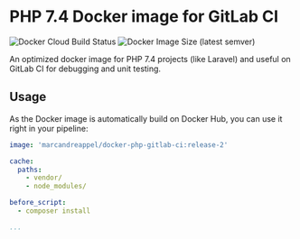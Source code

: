 # PHP 7.4 Docker image for GitLab CI

![Docker Cloud Build Status](https://img.shields.io/docker/cloud/build/marcandreappel/docker-php-gitlab-ci?logo=docker&logoColor=%23fff&style=for-the-badge)
![Docker Image Size (latest semver)](https://img.shields.io/docker/image-size/marcandreappel/docker-php-gitlab-ci?logo=ubuntu&logoColor=%23fff&sort=semver&style=for-the-badge)

An optimized docker image for PHP 7.4 projects (like Laravel) and useful on GitLab CI for debugging and unit testing.

## Usage

As the Docker image is automatically build on Docker Hub, you can use it right in your pipeline:

```yaml
image: 'marcandreappel/docker-php-gitlab-ci:release-2'

cache:
  paths:
    - vendor/
    - node_modules/

before_script:
  - composer install

...
```


